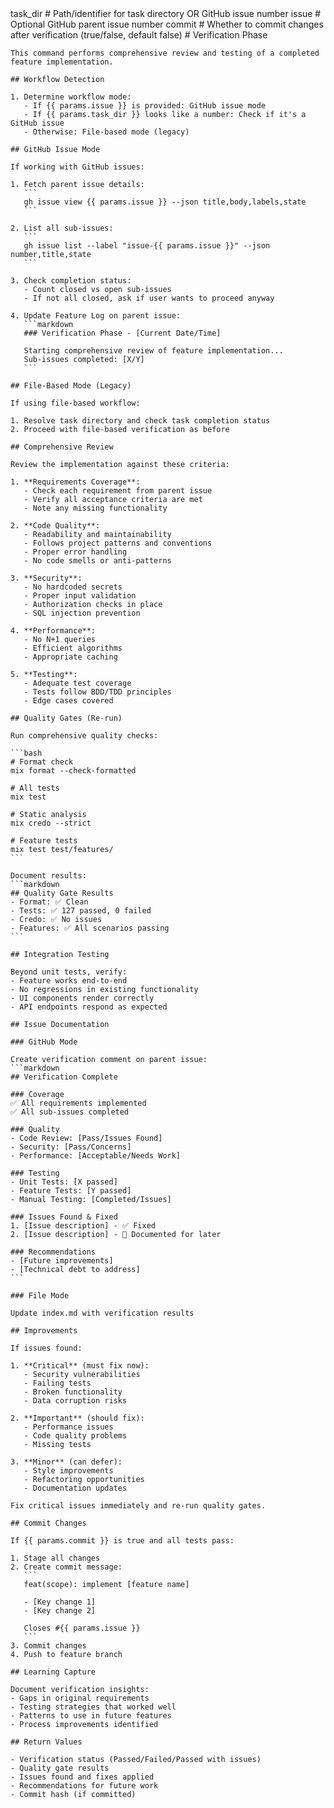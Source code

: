 <prompt>
  <params>
    task_dir # Path/identifier for task directory OR GitHub issue number  
    issue # Optional GitHub parent issue number
    commit # Whether to commit changes after verification (true/false, default false)
  </params>

  <instructions>
    # Verification Phase
    
    This command performs comprehensive review and testing of a completed feature implementation.
    
    ## Workflow Detection
    
    1. Determine workflow mode:
       - If {{ params.issue }} is provided: GitHub issue mode
       - If {{ params.task_dir }} looks like a number: Check if it's a GitHub issue
       - Otherwise: File-based mode (legacy)
    
    ## GitHub Issue Mode
    
    If working with GitHub issues:
    
    1. Fetch parent issue details:
       ```
       gh issue view {{ params.issue }} --json title,body,labels,state
       ```
    
    2. List all sub-issues:
       ```
       gh issue list --label "issue-{{ params.issue }}" --json number,title,state
       ```
    
    3. Check completion status:
       - Count closed vs open sub-issues
       - If not all closed, ask if user wants to proceed anyway
    
    4. Update Feature Log on parent issue:
       ```markdown
       ### Verification Phase - [Current Date/Time]
       
       Starting comprehensive review of feature implementation...
       Sub-issues completed: [X/Y]
       ```
    
    ## File-Based Mode (Legacy)
    
    If using file-based workflow:
    
    1. Resolve task directory and check task completion status
    2. Proceed with file-based verification as before
    
    ## Comprehensive Review
    
    Review the implementation against these criteria:
    
    1. **Requirements Coverage**:
       - Check each requirement from parent issue
       - Verify all acceptance criteria are met
       - Note any missing functionality
    
    2. **Code Quality**:
       - Readability and maintainability
       - Follows project patterns and conventions
       - Proper error handling
       - No code smells or anti-patterns
    
    3. **Security**:
       - No hardcoded secrets
       - Proper input validation
       - Authorization checks in place
       - SQL injection prevention
    
    4. **Performance**:
       - No N+1 queries
       - Efficient algorithms
       - Appropriate caching
    
    5. **Testing**:
       - Adequate test coverage
       - Tests follow BDD/TDD principles
       - Edge cases covered
    
    ## Quality Gates (Re-run)
    
    Run comprehensive quality checks:
    
    ```bash
    # Format check
    mix format --check-formatted
    
    # All tests
    mix test
    
    # Static analysis  
    mix credo --strict
    
    # Feature tests
    mix test test/features/
    ```
    
    Document results:
    ```markdown
    ## Quality Gate Results
    - Format: ✅ Clean
    - Tests: ✅ 127 passed, 0 failed
    - Credo: ✅ No issues
    - Features: ✅ All scenarios passing
    ```
    
    ## Integration Testing
    
    Beyond unit tests, verify:
    - Feature works end-to-end
    - No regressions in existing functionality
    - UI components render correctly
    - API endpoints respond as expected
    
    ## Issue Documentation
    
    ### GitHub Mode
    
    Create verification comment on parent issue:
    ```markdown
    ## Verification Complete
    
    ### Coverage
    ✅ All requirements implemented
    ✅ All sub-issues completed
    
    ### Quality
    - Code Review: [Pass/Issues Found]
    - Security: [Pass/Concerns]
    - Performance: [Acceptable/Needs Work]
    
    ### Testing
    - Unit Tests: [X passed]
    - Feature Tests: [Y passed]
    - Manual Testing: [Completed/Issues]
    
    ### Issues Found & Fixed
    1. [Issue description] - ✅ Fixed
    2. [Issue description] - 📝 Documented for later
    
    ### Recommendations
    - [Future improvements]
    - [Technical debt to address]
    ```
    
    ### File Mode
    
    Update index.md with verification results
    
    ## Improvements
    
    If issues found:
    
    1. **Critical** (must fix now):
       - Security vulnerabilities
       - Failing tests
       - Broken functionality
       - Data corruption risks
    
    2. **Important** (should fix):
       - Performance issues
       - Code quality problems
       - Missing tests
    
    3. **Minor** (can defer):
       - Style improvements
       - Refactoring opportunities
       - Documentation updates
    
    Fix critical issues immediately and re-run quality gates.
    
    ## Commit Changes
    
    If {{ params.commit }} is true and all tests pass:
    
    1. Stage all changes
    2. Create commit message:
       ```
       feat(scope): implement [feature name]
       
       - [Key change 1]
       - [Key change 2]
       
       Closes #{{ params.issue }}
       ```
    3. Commit changes
    4. Push to feature branch
    
    ## Learning Capture
    
    Document verification insights:
    - Gaps in original requirements
    - Testing strategies that worked well
    - Patterns to use in future features
    - Process improvements identified
    
    ## Return Values
    
    - Verification status (Passed/Failed/Passed with issues)
    - Quality gate results
    - Issues found and fixes applied
    - Recommendations for future work
    - Commit hash (if committed)
  </instructions>
</prompt>